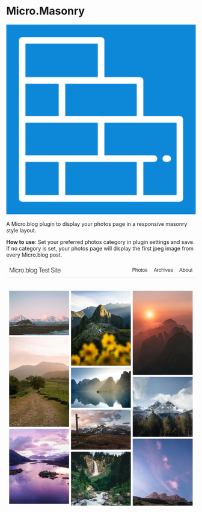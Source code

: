 # Micro.Masonry

![](icon.png)

A Micro.blog plugin to display your photos page in a responsive masonry style layout.

**How to use**: Set your preferred photos category in plugin settings and save. If no category is set, your photos page will display the first jpeg image from every Micro.blog post.

![](docs/example.jpg)
